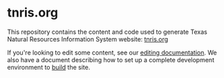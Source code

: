 # tnris.org

This repository contains the content and code used to generate Texas Natural
Resources Information System website: [tnris.org](http://tnris.org)

If you're looking to edit some content, see our [editing
documentation](doc/EDITING.md). We also have a document describing how to set up
a complete development environment to [build](doc/BUILDING.md) the site.
